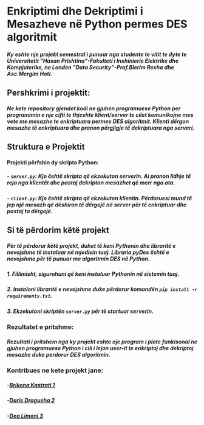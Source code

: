 # Enkriptimi dhe Dekriptimi i Mesazheve në Python permes DES algoritmit

##### Ky eshte nje projekt semestral i punuar nga studente te vitit te dyte te Universitetit "Hasan Prishtina"-Fakulteti i Inxhinieris Elektrike dhe Kompjuterike, ne Lenden "Data Security"-Prof.Blerim Rexha dhe Asc.Mergim Hoti.

## Pershkrimi i projektit: 
##### Ne kete repository gjendet kodi ne gjuhen programuese Python per programimin e nje cifti te thjeshte klient/server te cilet komunikojne mes vete me mesazhe te enkriptuara permes DES algoritmit. Klienti dërgon mesazhe të enkriptuara dhe pranon përgjigje të dekriptuara nga serveri.

## Struktura e Projektit

#### Projekti përfshin dy skripta Python:

##### - `server.py`: Kjo është skripta që ekzekuton serverin. Ai pranon lidhje të reja nga klientët dhe pastaj dekripton mesazhet që merr nga ata.
##### - `client.py`: Kjo është skripta që ekzekuton klientin. Përdoruesi mund të jep një mesazh që dëshiron të dërgojë në server për të enkriptuar dhe pastaj ta dërgojë.


## Si të përdorim këtë projekt
##### Për të përdorur këtë projekt, duhet të keni Pythonin dhe libraritë e nevojshme të instaluar në mjedisin tuaj. Libraria pyDes është e nevojshme për të punuar me algoritmin DES në Python.

##### 1. Fillimisht, sigurohuni që keni instaluar Pythonin në sistemin tuaj.
##### 2. Instaloni libraritë e nevojshme duke përdorur komandën `pip install -r requirements.txt`.
##### 3. Ekzekutoni skriptën `server.py` për të startuar serverin.


### Rezultatet e pritshme:
##### Rezultati i pritshem nga  ky projekt eshte nje program i plote funkisonal ne gjuhen programuese Python i cili i lejon user-it te enkriptoj dhe dekriptoj mesazhe duke perdorur DES algoritmin.


### Kontribues ne kete projekt jane:
##### -[Brikena Kastrati 1](https://github.com/Brikena-Kastrati-1)
##### -[Daris Dragusha 2](https://github.com/Daris-Dragusha-2)
##### -[Dea Limoni 3](https://github.com/Dea-Limoni-3)


